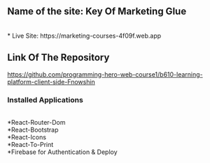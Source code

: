 ## Name of the site: Key Of Marketing Glue
<br>
* Live Site: https://marketing-courses-4f09f.web.app

## Link Of The Repository 
https://github.com/programming-hero-web-course1/b610-learning-platform-client-side-Fnowshin


### Installed Applications
<br>
 *React-Router-Dom
 <br>
 *React-Bootstrap
 <br>
 *React-Icons
 <br>
 *React-To-Print
 <br>
 *Firebase for Authentication & Deploy 


